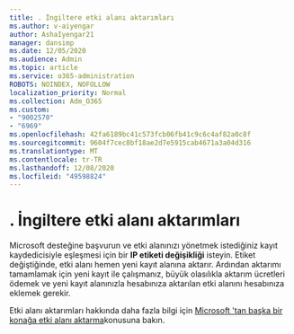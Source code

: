 ```yaml
---
title: . İngiltere etki alanı aktarımları
ms.author: v-aiyengar
author: AshaIyengar21
manager: dansimp
ms.date: 12/05/2020
ms.audience: Admin
ms.topic: article
ms.service: o365-administration
ROBOTS: NOINDEX, NOFOLLOW
localization_priority: Normal
ms.collection: Adm_O365
ms.custom:
- "9002570"
- "6969"
ms.openlocfilehash: 42fa6189bc41c573fcb06fb41c9c6c4af82a0c8f
ms.sourcegitcommit: 9604f7cec8bf18ae2d7e5915cab4671a3a04d316
ms.translationtype: MT
ms.contentlocale: tr-TR
ms.lasthandoff: 12/08/2020
ms.locfileid: "49598824"
---
```

# <a name="uk-domain-transfers"></a>. İngiltere etki alanı aktarımları

Microsoft desteğine başvurun ve etki alanınızı yönetmek istediğiniz kayıt kaydedicisiyle eşleşmesi için bir **IP etiketi değişikliği** isteyin. Etiket değiştiğinde, etki alanı hemen yeni kayıt alanına aktarır. Ardından aktarımı tamamlamak için yeni kayıt ile çalışmanız, büyük olasılıkla aktarım ücretleri ödemek ve yeni kayıt alanınızla hesabınıza aktarılan etki alanını hesabınıza eklemek gerekir.

Etki alanı aktarımları hakkında daha fazla bilgi için [Microsoft 'tan başka bir konağa etki alanı aktarma](https://docs.microsoft.com/microsoft-365/admin/get-help-with-domains/transfer-a-domain-from-microsoft-to-another-host?view=o365-worldwide)konusuna bakın.
